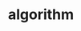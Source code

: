 ---
title: "algorithm"
description: "A finite sequence of rigorous instructions"
slug: "algorithm"
image: "cate-algorithm.png"
style:
    background: "#2a9d8f"
    color: "#fff"
---
